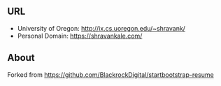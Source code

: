 ## URL

* University of Oregon: http://ix.cs.uoregon.edu/~shravank/
* Personal Domain: https://shravankale.com/

## About

Forked from https://github.com/BlackrockDigital/startbootstrap-resume

